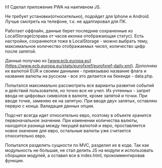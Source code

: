 h1 Сделал приложение PWA на наитивном JS. 

Не требует установки(относительно), подойдет для Iphone и Android. Лучше смотреть на телефоне, т.к. не адаптировал для ПК.

Работает оффлайн, данные берет последние сохраненные из LocalStorage(справа от часов иконка отображающая статус). Есть настройки, сохраняются тоже в LocalStorage - можно выбрать тему, максимальное количество отображаемых чисел, количество цифр после запятой.

Данные получаю из [www.ecb.europa.eu](https://www.ecb.europa.eu/stats/eurofxref/eurofxref-daily.xml). Дополняю их валютой EUR и своими данными - привязываю название флага и название валюты на русском - все это делается на бекенде - data.php.

Попытался максимально рассмотреть все варианты развития событий и действий пользователя, но точно все не учел. Из учтенных - запрет ввода не цифровых символов в валюте, кроме запятой и точки. При вводе точке, заменяю ее на запятую. При вводе двух запятых, оставляю первую с конца. Валидация данных опции.

Подсчет всегда идет относительно евро, поэтому в объекте хранится первоначальное значении. При изменении количества валюты, находится разница между текущей валютой и евро, проставляется новое значение для евро, остальные валюты уже считается относительно евро.

Попытался разделить сущности по MVC, разделил их в коде. Так как модульность не большая, не стал делить JS на модули и использовать сборщики модулей, а оставил все в index.html, прокомментировав функции.


